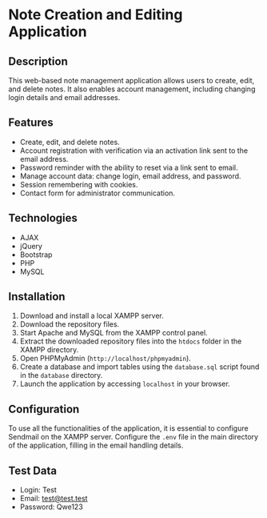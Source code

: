 # Note Creation and Editing Application

## Description
This web-based note management application allows users to create, edit, and delete notes. It also enables account management, including changing login details and email addresses.

## Features
- Create, edit, and delete notes.
- Account registration with verification via an activation link sent to the email address.
- Password reminder with the ability to reset via a link sent to email.
- Manage account data: change login, email address, and password.
- Session remembering with cookies.
- Contact form for administrator communication.

## Technologies
- AJAX
- jQuery
- Bootstrap
- PHP
- MySQL

## Installation
1. Download and install a local XAMPP server.
2. Download the repository files.
3. Start Apache and MySQL from the XAMPP control panel.
4. Extract the downloaded repository files into the `htdocs` folder in the XAMPP directory.
5. Open PHPMyAdmin (`http://localhost/phpmyadmin`).
6. Create a database and import tables using the `database.sql` script found in the `database` directory.
7. Launch the application by accessing `localhost` in your browser.

## Configuration
To use all the functionalities of the application, it is essential to configure Sendmail on the XAMPP server.
Configure the `.env` file in the main directory of the application, filling in the email handling details.

## Test Data
- Login: Test
- Email: test@test.test
- Password: Qwe123
